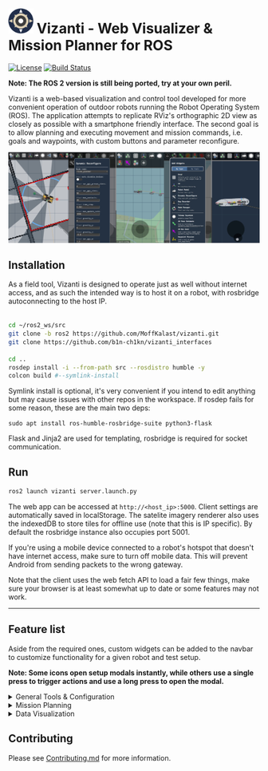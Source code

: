 # <img src="public/assets/icon/512.png" alt="Icon" title="Grid" width="50" height="50"/> Vizanti - Web Visualizer & Mission Planner for ROS

[![License](https://img.shields.io/badge/License-BSD_3--Clause-blue.png)](https://opensource.org/licenses/BSD-3-Clause) [![Build Status](https://build.ros.org/buildStatus/icon?job=Ndev__vizanti__ubuntu_jammy_amd64&build=4)](https://build.ros.org/job/Ndev__vizanti__ubuntu_jammy_amd64/4/)

**Note: The ROS 2 version is still being ported, try at your own peril.**

Vizanti is a web-based visualization and control tool developed for more convenient operation of outdoor robots running the Robot Operating System (ROS). The application attempts to replicate RViz's orthographic 2D view as closely as possible with a smartphone friendly interface. The second goal is to allow planning and executing movement and mission commands, i.e. goals and waypoints, with custom buttons and parameter reconfigure.

<img src="wiki_assets/preview.jpg" alt=""/> 

## Installation

As a field tool, Vizanti is designed to operate just as well without internet access, and as such the intended way is to host it on a robot, with rosbridge autoconnecting to the host IP.

 ```bash

cd ~/ros2_ws/src
git clone -b ros2 https://github.com/MoffKalast/vizanti.git
git clone https://github.com/b1n-ch1kn/vizanti_interfaces

cd ..
rosdep install -i --from-path src --rosdistro humble -y
colcon build #--symlink-install
```
Symlink install is optional, it's very convenient if you intend to edit anything but may cause issues with other repos in the workspace. If rosdep fails for some reason, these are the main two deps:
```
sudo apt install ros-humble-rosbridge-suite python3-flask
```
 
Flask and Jinja2 are used for templating, rosbridge is required for socket communication.

## Run
```bash
ros2 launch vizanti server.launch.py
```
The web app can be accessed at `http://<host_ip>:5000`. Client settings are automatically saved in localStorage. The satelite imagery renderer also uses the indexedDB to store tiles for offline use (note that this is IP specific). By default the rosbridge instance also occupies port 5001.

If you're using a mobile device connected to a robot's hotspot that doesn't have internet access, make sure to turn off mobile data. This will prevent Android from sending packets to the wrong gateway.

Note that the client uses the web fetch API to load a fair few things, make sure your browser is at least somewhat up to date or some features may not work.

----

## Feature list

Aside from the required ones, custom widgets can be added to the navbar to customize functionality for a given robot and test setup.

**Note: Some icons open setup modals instantly, while others use a single press to trigger actions and use a long press to open the modal.**

<details>
<summary> General Tools & Configuration</summary>

#### <img src="wiki_assets/settings.png" alt="" title="Grid" width="30" height="30"/> Global Settings 

Set the background color and the fixed TF frame. Also has a button to reset the camera view to zero and default zoom.


#### <img src="wiki_assets/grid.png" alt="" title="Grid" width="30" height="30"/> Grid 

The adjustable metric grid. Currently renders only in the fixed frame.


#### <img src="wiki_assets/tf.png" alt="" title="TF" width="30" height="30"/> TF 

Renders TF frames, same options as in RViz for the most part.

#### <img src="wiki_assets/robotmodel.png" alt="" title="Robot Model" width="30" height="30"/> Robot Model 

Renders a 2D sprite to represent the robot model or any specific TF link. 

#### <img src="wiki_assets/reconfigure.png" alt="" title="Dynamic Reconfigure" width="30" height="30"/> Dynamic Reconfigure

Adjust configurations of all nodes supporting dynamic reconfigure params. Currently rather slow to load and update, but will make sure parameters are current. It treats ints as floats due to type autodetection problems.

#### <img src="wiki_assets/rosbag.png" alt="" title="Bag Recorder" width="30" height="30"/> Bag Recorder

Recording specified topics by calling rosbag record via proxy.

#### <img src="wiki_assets/nodemgr.png" alt="" title="Node Manager" width="30" height="30"/> Node Manager

See info printouts of a specific node, kill nodes, launch nodes, that sort of thing.

#### <img src="wiki_assets/add.png" alt="" title="Add new visualizer/widget" width="30" height="30"/> Add new visualizer/widget

Self explanatory.

</details>

<details>
<summary> Mission Planning</summary>

#### <img src="wiki_assets/joystick.png" alt="" title="Teleop Joystick" width="30" height="30"/> Teleop Joystick

Joystick used for publishing Twist messages, can be positioned anywhere on the screen and switched into holonomic mode.

#### <img src="wiki_assets/initialpose.png" alt="" title="2D Pose Estimate" width="30" height="30"/> 2D Pose Estimate

Send the /initialpose for navigation startup. Long press to open setup menu.

#### <img src="wiki_assets/simplegoal.png" alt="" title="2D Nav Goal" width="30" height="30"/> 2D Nav Goal 

Send a /move_base_simple/goal. Long press to open setup menu.

#### <img src="wiki_assets/waypoints.png" alt="" title="Waypoint Mission" width="30" height="30"/> Waypoint Mission 

Create missions with multiple waypoints, then send them as a Path message. Single tap to add a point, single tap to remove an existing one, hold and drag to move points. Adding a point on an existing line will add it between those two points. Long press to open setup menu.

#### <img src="wiki_assets/area.png" alt="" title="Area Mission" width="30" height="30"/> Area Mission

Drag to select an area and publish it to a PolygonStamped topic. Since the area is a rectangle, the first polygon vertex will be at the cursor press, and the third vertex will be the press released point. Long press to open setup menu.

#### <img src="wiki_assets/button.png" alt="" title="Button" width="30" height="30"/> Button

A button with customizable text that displays the last message sent on a Bool topic and sends the inverse to toggle it when pressed. Also supports just sending messages to an Empty topic. Long press to open setup menu.

</details>

<details>
<summary>Data Visualization</summary>

#### <img src="wiki_assets/map.png" alt="" title="Map" width="30" height="30"/> Map

Display an OccupancyGrid. Also has some experimental map_server controls for saving and loading maps.

#### <img src="wiki_assets/satelite.png" alt="" title="Satellite Tiles" width="30" height="30"/> Satellite Tiles

Display satelite imagery, by default from OpenStreetMap. Requires a Fix origin with the correct frame in its header.

#### <img src="wiki_assets/battery.png" alt="" title="Battery" width="30" height="30"/> Battery

Display a BatteryState message.

#### <img src="wiki_assets/image.png" alt="" title="Compressed Image" width="30" height="30"/> Compressed Image

Display a CompressedImage message in a movable box anywhere on the screen. Heavily throttled by default.

#### <img src="wiki_assets/markerarray.png" alt="" title="Marker Array" width="30" height="30"/> Marker Array

Visualize a MarkerArray. Currently supported types are ARROW, CUBE, SPHERE, CYLIDER, LINE_STRIP and TEXT_VIEW_FACING. Since each of these widgets adds another canvas layer, it makes more sense to aggregate regular Marker messages into a Marker Array to avoid some of that overhead.

#### <img src="wiki_assets/path.png" alt="" title="Path" width="30" height="30"/> Path

Render a Path message for navigation debugging.

#### <img src="wiki_assets/sonar.png" alt="" title="Range" width="30" height="30"/> Range

Render a Range message on the main view. Supports grouping multiple messages onto the same topic, as long as the tf frames are different. 

#### <img src="wiki_assets/scan.png" alt="" title="LaserScan" width="30" height="30"/> Laser Scan

Display a LaserScan message on the main view. Heavily throttled by default.

#### <img src="wiki_assets/pointcloud.png" alt="" title="LaserScan" width="30" height="30"/> Point Cloud

Display a PointCloud2 message on the main view. Heavily throttled by default.

#### <img src="wiki_assets/posewithcovariancestamped.png" alt="" title="PoseWithCovarianceStamped" width="30" height="30"/> Pose with Covariance (Stamped)

Display a PoseWithCovarianceStamped message. The covariance rendering is currently experimental and will likely only display correctly for spherical covariance.

#### <img src="wiki_assets/posearray.png" alt="" title="PoseArray" width="30" height="30"/> Pose Array

Display a PoseArray message. Throttled to 15 hz.


#### <img src="wiki_assets/temp.png" alt="" title="Temperature" width="30" height="30"/> Temperature

Display a Temperature message. Only as a widget for now, not on the view itself.

</details>

## Contributing

Please see [Contributing.md](Contributing.md) for more information.